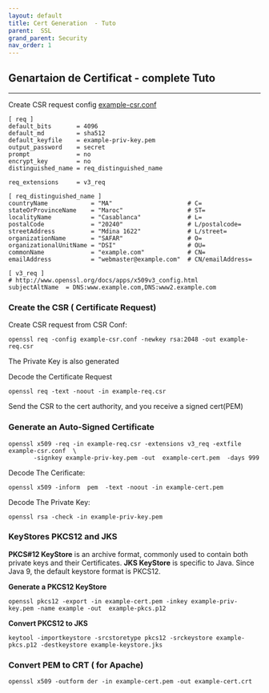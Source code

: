 ```yaml
---
layout: default
title: Cert Generation  - Tuto
parent:  SSL
grand_parent: Security
nav_order: 1
---
```


## Genartaion de Certificat - complete Tuto 
-------------------------------------------------------

Create CSR request config <ins>example-csr.conf</ins>

	[ req ]
	default_bits       = 4096
	default_md         = sha512
	default_keyfile    = example-priv-key.pem
	output_password    = secret
	prompt             = no
	encrypt_key        = no
	distinguished_name = req_distinguished_name

	req_extensions     = v3_req

	[ req_distinguished_name ]
	countryName            = "MA"                     # C=
	stateOrProvinceName    = "Maroc"                  # ST=
	localityName           = "Casablanca"             # L=
	postalCode             = "20240"                  # L/postalcode=
	streetAddress          = "Mdina 1622"             # L/street=
	organizationName       = "SAFAR"                  # O=
	organizationalUnitName = "DSI"                    # OU=
	commonName             = "example.com"            # CN=
	emailAddress           = "webmaster@example.com"  # CN/emailAddress=

	[ v3_req ]
	# http://www.openssl.org/docs/apps/x509v3_config.html
	subjectAltName  = DNS:www.example.com,DNS:www2.example.com 


### Create the CSR ( Certificate Request) 

Create CSR request from CSR Conf:

    openssl req -config example-csr.conf -newkey rsa:2048 -out example-req.csr

The Private Key is also generated

Decode the Certificate Request

    openssl req -text -noout -in example-req.csr

Send the CSR to the cert authority, and you receive a  signed cert(PEM)
	
### Generate an Auto-Signed Certificate

	openssl x509 -req -in example-req.csr -extensions v3_req -extfile example-csr.conf  \
	       -signkey example-priv-key.pem -out  example-cert.pem  -days 999

Decode The Cerificate:

	openssl x509 -inform  pem  -text -noout -in example-cert.pem

Decode The Private Key:

	openssl rsa -check -in example-priv-key.pem
  

### KeyStores PKCS12 and JKS 
**PKCS#12 KeyStore** is an archive format, commonly used to contain both private keys and their Certificates. **JKS KeyStore** is specific to Java. Since Java 9, the default keystore format is PKCS12. 

**Generate a PKCS12 KeyStore**

    openssl pkcs12 -export -in example-cert.pem -inkey example-priv-key.pem -name example -out  example-pkcs.p12 

**Convert PKCS12 to JKS**

	keytool -importkeystore -srcstoretype pkcs12 -srckeystore example-pkcs.p12 -destkeystore example-keystore.jks

### Convert PEM to CRT ( for Apache)

	openssl x509 -outform der -in example-cert.pem -out example-cert.crt
    	
